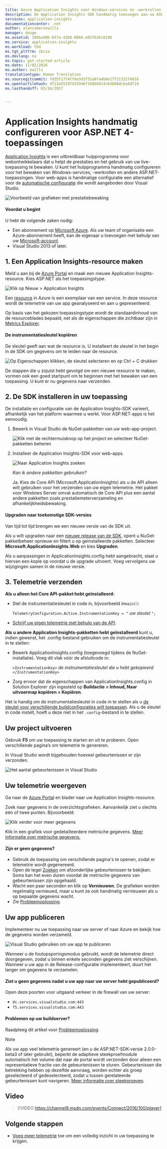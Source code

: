 ```yaml
---
title: Azure Application Insights voor Windows-services en -werkrollen | Microsoft Docs
description: De Application Insights SDK handmatig toevoegen aan uw ASP.NET-toepassing om gebruik, beschikbaarheid en prestaties te analyseren.
services: application-insights
documentationcenter: .net
author: alancameronwills
manager: douge
ms.assetid: 106ba99b-b57a-43b8-8866-e02f626c8190
ms.service: application-insights
ms.workload: tbd
ms.tgt_pltfrm: ibiza
ms.devlang: na
ms.topic: get-started-article
ms.date: 11/01/2016
ms.author: awills
translationtype: Human Translation
ms.sourcegitcommit: fd35f1774ffda3d3751a6fa4b6e17f2132274916
ms.openlocfilehash: df23a55197d15946f16868d14c6db08dcba4df19
ms.lasthandoff: 03/16/2017


---
```

# <a name="manually-configure-application-insights-for-aspnet-4-applications"></a>Application Insights handmatig configureren voor ASP.NET 4-toepassingen
[Application Insights](app-insights-overview.md) is een uitbreidbaar hulpprogramma voor webontwikkelaars dat u helpt de prestaties en het gebruik van uw live-toepassing te bewaken. U kunt het hulpprogramma handmatig configureren voor het bewaken van Windows-services, -werkrollen en andere ASP.NET-toepassingen. Voor web-apps is handmatige configuratie een alternatief voor de [automatische configuratie](app-insights-asp-net.md) die wordt aangeboden door Visual Studio.

![Voorbeeld van grafieken met prestatiebewaking](./media/app-insights-windows-services/10-perf.png)

#### <a name="before-you-start"></a>Voordat u begint
U hebt de volgende zaken nodig:

* Een abonnement op [Microsoft Azure](http://azure.com). Als uw team of organisatie een Azure-abonnement heeft, kan de eigenaar u toevoegen met behulp van uw [Microsoft-account](http://live.com).
* Visual Studio 2013 of later.

## <a name="add"></a>1. Een Application Insights-resource maken
Meld u aan bij de [Azure Portal](https://portal.azure.com/) en maak een nieuwe Application Insights-resource. Kies ASP.NET als het toepassingstype.

![Klik op Nieuw > Application Insights](./media/app-insights-windows-services/01-new-asp.png)

Een [resource](app-insights-resources-roles-access-control.md) in Azure is een exemplaar van een service. In deze resource wordt de telemetrie van uw app geanalyseerd en aan u gepresenteerd.

Op basis van het gekozen toepassingstype wordt de standaardinhoud van de resourceblades bepaald, net als de eigenschappen die zichtbaar zijn in [Metrics Explorer](app-insights-metrics-explorer.md).

#### <a name="copy-the-instrumentation-key"></a>De instrumentatiesleutel kopiëren
De sleutel geeft aan wat de resource is. U installeert de sleutel in het begin in de SDK om gegevens om te leiden naar de resource.

![Op Eigenschappen klikken, de sleutel selecteren en op Ctrl + C drukken](./media/app-insights-windows-services/02-props-asp.png)

De stappen die u zojuist hebt gevolgd om een nieuwe resource te maken, vormen ook een goed startpunt om te beginnen met het bewaken van een toepassing. U kunt er nu gegevens naar verzenden.

## <a name="sdk"></a>2. De SDK installeren in uw toepassing
De installatie en configuratie van de Application Insights-SDK varieert, afhankelijk van het platform waarmee u werkt. Voor ASP.NET-apps is het eenvoudig.

1. Bewerk in Visual Studio de NuGet-pakketten van uw web-app-project.
   
    ![Klik met de rechtermuisknop op het project en selecteer NuGet-pakketten beheren](./media/app-insights-windows-services/03-nuget.png)
2. Installeer de Application Insights-SDK voor web-apps.
   
    ![Naar Application Insights zoeken](./media/app-insights-windows-services/04-ai-nuget.png)
   
    *Kan ik andere pakketten gebruiken?*
   
    Ja. Kies de Core API (Microsoft.ApplicationInsights) als u de API alleen wilt gebruiken voor het verzenden van uw eigen telemetrie. Het pakket voor Windows Server omvat automatisch de Core API plus een aantal andere pakketten zoals prestatiemeterverzameling en afhankelijkheidsbewaking. 

#### <a name="to-upgrade-to-future-sdk-versions"></a>Upgraden naar toekomstige SDK-versies
Van tijd tot tijd brengen we een nieuwe versie van de SDK uit.

Als u wilt upgraden naar een [nieuwe release van de SDK](https://github.com/Microsoft/ApplicationInsights-dotnet-server/releases/), opent u NuGet-pakketbeheer opnieuw en filtert u op geïnstalleerde pakketten. Selecteer **Microsoft.ApplicationInsights.Web** en kies **Upgraden**.

Als u aanpassingen in ApplicationInsights.config hebt aangebracht, slaat u hiervan een kopie op voordat u de upgrade uitvoert. Voeg vervolgens uw wijzigingen samen in de nieuwe versie.

## <a name="3-send-telemetry"></a>3. Telemetrie verzenden
**Als u alleen het Core API-pakket hebt geïnstalleerd:**

* Stel de instrumentatiesleutel in code in, bijvoorbeeld in`main()`: 
  
    `TelemetryConfiguration.Active.InstrumentationKey = "` *uw sleutel* `";` 
* [Schrijf uw eigen telemetrie met behulp van de API](app-insights-api-custom-events-metrics.md#ikey).

**Als u andere Application Insights-pakketten hebt geïnstalleerd** kunt u, indien gewenst, het .config-bestand gebruiken om de instrumentatiesleutel in te stellen:

* Bewerk ApplicationInsights.config (toegevoegd tijdens de NuGet-installatie). Voeg dit vlak vóór de afsluitcode in:
  
    `<InstrumentationKey>` *de instrumentatiesleutel die u hebt gekopieerd* `</InstrumentationKey>`
* Zorg ervoor dat de eigenschappen van ApplicationInsights.config in Solution Explorer zijn ingesteld op **Buildactie = Inhoud, Naar uitvoermap kopiëren = Kopiëren**.

Het is handig om de instrumentatiesleutel in code in te stellen als u [de sleutel voor verschillende buildconfiguraties wilt toepassen](app-insights-separate-resources.md). Als u de sleutel in code instelt, hoeft u deze niet in het `.config`-bestand in te stellen.

## <a name="run"></a> Uw project uitvoeren
Gebruik **F5** om uw toepassing te starten en uit te proberen. Open verschillende pagina’s om telemetrie te genereren.

In Visual Studio wordt bijgehouden hoeveel gebeurtenissen er zijn verzonden.

![Het aantal gebeurtenissen in Visual Studio](./media/app-insights-windows-services/appinsights-09eventcount.png)

## <a name="monitor"></a> Uw telemetrie weergeven
Ga naar de [Azure Portal](https://portal.azure.com/) en blader naar uw Application Insights-resource.

Zoek naar gegevens in de overzichtsgrafieken. Aanvankelijk ziet u slechts één of twee punten. Bijvoorbeeld:

![Klik verder voor meer gegevens](./media/app-insights-windows-services/12-first-perf.png)

Klik in een grafiek voor gedetailleerdere metrische gegevens. [Meer informatie over metrische gegevens.](app-insights-web-monitor-performance.md)

#### <a name="no-data"></a>Zijn er geen gegevens?
* Gebruik de toepassing om verschillende pagina's te openen, zodat er telemetrie wordt gegenereerd.
* Open de tegel [Zoeken](app-insights-diagnostic-search.md) om afzonderlijke gebeurtenissen te bekijken. Soms kan het even duren voordat de metrische gegevens van gebeurtenissen zijn opgehaald.
* Wacht een paar seconden en klik op **Vernieuwen**. De grafieken worden regelmatig vernieuwd, maar u kunt ze ook handmatig vernieuwen als u op bepaalde gegevens wacht.
* Zie [Probleemoplossing](app-insights-troubleshoot-faq.md).

## <a name="publish-your-app"></a>Uw app publiceren
Implementeer nu uw toepassing naar uw server of naar Azure en bekijk hoe de gegevens worden verzameld.

![Visual Studio gebruiken om uw app te publiceren](./media/app-insights-windows-services/15-publish.png)

Wanneer u de foutopsporingsmodus gebruikt, wordt de telemetrie direct doorgegeven, zodat u binnen enkele seconden gegevens ziet verschijnen. Wanneer u uw app in de Release-configuratie implementeert, duurt het langer om gegevens te verzamelen.

#### <a name="no-data-after-you-publish-to-your-server"></a>Ziet u geen gegevens nadat u uw app naar uw server hebt gepubliceerd?
Open deze poorten voor uitgaand verkeer in de firewall van uw server:

* `dc.services.visualstudio.com:443`
* `f5.services.visualstudio.com:443`

#### <a name="trouble-on-your-build-server"></a>Problemen op uw buildserver?
Raadpleeg dit artikel voor [Probleemoplossing](app-insights-asp-net-troubleshoot-no-data.md#NuGetBuild).

> [!NOTE]
> Als uw app veel telemetrie genereert (en u de ASP.NET-SDK-versie 2.0.0-beta3 of later gebruikt), beperkt de adaptieve steekproefmodule automatisch het volume dat naar de portal wordt verzonden door alleen een representatieve fractie van de gebeurtenissen te sturen. Gebeurtenissen die betrekking hebben op dezelfde aanvraag, worden echter als groep geselecteerd of gedeselecteerd, zodat u tussen gerelateerde gebeurtenissen kunt navigeren. 
> [Meer informatie over steekproeven](app-insights-sampling.md).
> 
> 

## <a name="video"></a>Video

> [!VIDEO https://channel9.msdn.com/events/Connect/2016/100/player]

## <a name="next-steps"></a>Volgende stappen
* [Voeg meer telemetrie](app-insights-asp-net-more.md) toe om een volledig inzicht in uw toepassing te krijgen.



